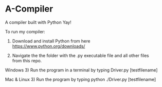 # A-Compiler
A compiler built with Python
 Yay!
 
To run my compiler:

1) Download and install Python from here https://www.python.org/downloads/

2) Navigate the the folder with the .py executable file and all other files from this repo.

Windows
3) Run the program in a terminal by typing Driver.py [testfilename]

Mac & Linux
3) Run the program by typing python ./Driver.py [testfilename]